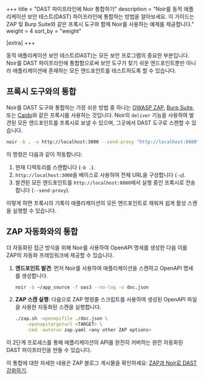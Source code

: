 +++
title = "DAST 파이프라인에 Noir 통합하기"
description = "Noir를 동적 애플리케이션 보안 테스트(DAST) 파이프라인에 통합하는 방법을 알아보세요. 이 가이드는 ZAP 및 Burp Suite와 같은 프록시 도구와 함께 Noir를 사용하는 예제를 제공합니다."
weight = 4
sort_by = "weight"

[extra]
+++

동적 애플리케이션 보안 테스트(DAST)는 모든 보안 프로그램의 중요한 부분입니다. Noir를 DAST 파이프라인에 통합함으로써 보안 도구가 찾기 쉬운 엔드포인트뿐만 아니라 애플리케이션에 존재하는 모든 엔드포인트를 테스트하도록 할 수 있습니다.

## 프록시 도구와의 통합

Noir를 DAST 도구와 통합하는 가장 쉬운 방법 중 하나는 [OWASP ZAP](https://www.zaproxy.org/), [Burp Suite](https://portswigger.net/burp), 또는 [Caido](https://caido.io/)와 같은 프록시를 사용하는 것입니다. Noir의 `deliver` 기능을 사용하여 발견된 모든 엔드포인트를 프록시로 보낼 수 있으며, 그곳에서 DAST 도구로 스캔할 수 있습니다.

```bash
noir -b . -u http://localhost:3000 --send-proxy "http://localhost:8080"
```

이 명령은 다음과 같이 작동합니다:

1.  현재 디렉토리를 스캔합니다 (`-b .`).
2.  `http://localhost:3000`을 베이스로 사용하여 전체 URL을 구성합니다 (`-u`).
3.  발견된 모든 엔드포인트를 `http://localhost:8080`에서 실행 중인 프록시로 전송합니다 (`--send-proxy`).

이렇게 하면 프록시의 기록이 애플리케이션의 모든 엔드포인트로 채워져 쉽게 활성 스캔을 실행할 수 있습니다.

## ZAP 자동화와의 통합

더 자동화된 접근 방식을 위해 Noir를 사용하여 OpenAPI 명세를 생성한 다음 이를 ZAP의 자동화 프레임워크에 제공할 수 있습니다.

1.  **엔드포인트 발견**: 먼저 Noir를 사용하여 애플리케이션을 스캔하고 OpenAPI 명세를 생성합니다.

    ```bash
    noir -b ~/app_source -f oas3 --no-log -o doc.json
    ```

2.  **ZAP 스캔 실행**: 다음으로 ZAP 명령줄 스크립트를 사용하여 생성된 OpenAPI 파일을 사용한 자동화된 스캔을 실행합니다.

    ```bash
    ./zap.sh -openapifile ./doc.json \
        -openapitargeturl <TARGET> \
        -cmd -autorun zap.yaml <any other ZAP options>
    ```

이 2단계 프로세스를 통해 애플리케이션의 API를 완전히 커버하는 완전 자동화된 DAST 파이프라인을 만들 수 있습니다.

이 통합에 대한 자세한 내용은 ZAP 블로그 게시물을 확인하세요: [ZAP과 Noir로 DAST 강화하기](https://www.zaproxy.org/blog/2024-11-11-powering-up-dast-with-zap-and-noir/).